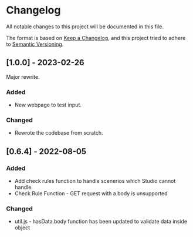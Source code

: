 # Changelog
All notable changes to this project will be documented in this file.

The format is based on [Keep a Changelog](https://keepachangelog.com/en/1.0.0/),
and this project tried to adhere to [Semantic Versioning](https://semver.org/spec/v2.0.0.html).

## [1.0.0] - 2023-02-26

Major rewrite.

### Added
- New webpage to test input.

### Changed
- Rewrote the codebase from scratch.

## [0.6.4] - 2022-08-05

### Added
- Add check rules function to handle scenerios which Studio cannot handle.
- Check Rule Function - GET request with a body is unsupported

### Changed
- util.js - hasData.body function has been updated to validate data inside object